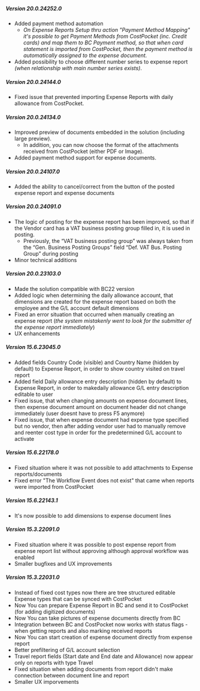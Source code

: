 ---
---
##### Version 20.0.24252.0
- Added payment method automation
  - _On Expense Reports Setup thru action "Payment Method Mapping" it's possible to get Payment Methods from CostPocket (inc. Credit cards) and map them to BC Payment method, so that when card statement is imported from CostPocket, then the payment method is automatically assigned to the expense document._
- Added possibility to choose different number series to expense report _(when relationship with main number series exists)_.  

##### Version 20.0.24144.0
- Fixed issue that prevented importing Expense Reports with daily allowance from CostPocket.  

##### Version 20.0.24134.0
- Improved preview of documents embedded in the solution (including large preview).
  - In addition, you can now choose the format of the attachments received from CostPocket (either PDF or Image).
- Added payment method support for expense documents.  

##### Version 20.0.24107.0
- Added the ability to cancel/correct from the button of the posted expense report and expense documents  

##### Version 20.0.24091.0
- The logic of posting for the expense report has been improved, so that if the Vendor card has a VAT business posting group filled in, it is used in posting.
  - Previously, the “VAT business posting group” was always taken from the “Gen. Business Posting Groups” field “Def. VAT Bus. Posting Group” during posting
- Minor technical additions  

##### Version 20.0.23103.0
- Made the solution compatible with BC22 version
- Added logic when determining the daily allowance account, that dimensions are created for the expense report based on both the employee and the G/L account default dimensions
- Fixed an error situation that occurred when manually creating an expense report (_the system mistakenly went to look for the submitter of the expense report immediately_)
- UX enhancements  

##### Version 15.6.23045.0
- Added fields Country Code (visible) and Country Name (hidden by default) to Expense Report, in order to show country visited on travel report
- Added field Daily allowance entry description (hidden by default) to Expense Report, in order to makedaily allowance G/L entry description editable to user
- Fixed issue, that when changing amounts on expense document lines, then expense document amount on document header did not change immediately (user doesnt have to press F5 anymore)
- Fixed issue, that when expense document had expense type specified but no vendor, then after adding vendor user had to manually remove and reenter cost type in order for the predetermined G/L account to activate  

##### Version 15.6.22178.0
- Fixed situation where it was not possible to add attachments to Expense reports/documents
- Fixed error "The Workflow Event does not exist" that came when reports were imported from CostPocket

##### Version 15.6.22143.1
- It's now possible to add dimensions to expense document lines

##### Version 15.3.22091.0
- Fixed situation where it was possible to post expense report from expense report list without approving although approval workflow was enabled
- Smaller bugfixes and UX improvements

##### Version 15.3.22031.0
- Instead of fixed cost types now there are tree structured editable Expense types that can be synced with CostPocket
- Now You can prepare Expense Report in BC and send it to CostPocket (for adding digitized documents)
- Now You can take pictures of expense documents directly from BC
- Integration between BC and CostPocket now works with status flags - when getting reports and also marking received reports
- Now You can start creation of expense document directly from expense report
- Better prefiltering of G/L account selection
- Travel report fields (Start date and End date and Allowance) now appear only on reports with type Travel
- Fixed situation when adding documents from report didn't make connection between document line and report
- Smaller UX imporvements

